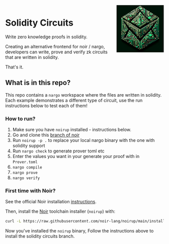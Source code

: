 <img align="right" width="150" height="150" top="100" src="./assets/readme.png">

# Solidity Circuits

Write zero knowledge proofs in solidity.

Creating an alternative frontend for noir / nargo, developers can write, prove and verify zk circuits that are written in solidity. 

That's it.

## What is in this repo?

This repo contains a `nargo` workspace where the files are written in solidity. Each example demonstrates a different type of circuit, use the run instructions below to test each of them!

### How to run?

1. Make sure you have `noirup` installed - instructions below. 
2. Go and clone this [branch of noir](https://github.com/noir-lang/noir/tree/md/solidity-circuits)
3. Run `noirup -p .` to replace your local nargo binary with the one with solidity support
4. Run `nargo check` to generate prover toml etc
5. Enter the values you want in your generate your proof with in `Prover.toml`
6. `nargo compile`
7. `nargo prove`
8. `nargo verify`


### First time with Noir?

See the official Noir installation [instructions](https://noir-lang.org/getting_started/nargo_installation).

Then, install the [Noir](https://github.com/noir-lang/noir) toolchain installer (`noirup`) with:

```bash
curl -L https://raw.githubusercontent.com/noir-lang/noirup/main/install | bash
```

Now you've installed the `noirup` binary,
Follow the instructions above to install the solidity circuits branch.

